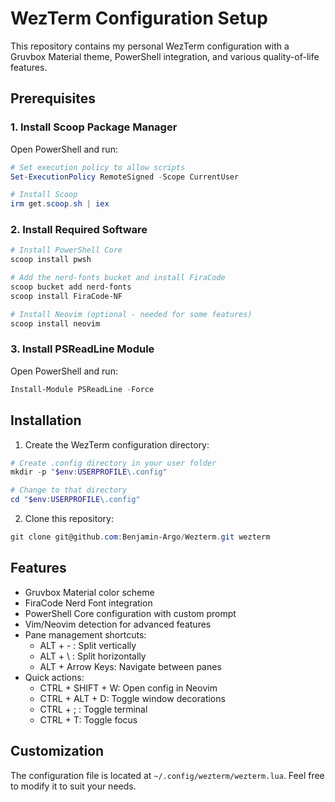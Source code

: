 # WezTerm Configuration Setup

This repository contains my personal WezTerm configuration with a Gruvbox Material theme, PowerShell integration, and various quality-of-life features.

## Prerequisites

### 1. Install Scoop Package Manager
Open PowerShell and run:
```powershell
# Set execution policy to allow scripts
Set-ExecutionPolicy RemoteSigned -Scope CurrentUser

# Install Scoop
irm get.scoop.sh | iex
```

### 2. Install Required Software
```powershell
# Install PowerShell Core
scoop install pwsh

# Add the nerd-fonts bucket and install FiraCode
scoop bucket add nerd-fonts
scoop install FiraCode-NF

# Install Neovim (optional - needed for some features)
scoop install neovim
```

### 3. Install PSReadLine Module
Open PowerShell and run:
```powershell
Install-Module PSReadLine -Force
```

## Installation

1. Create the WezTerm configuration directory:
```powershell
# Create .config directory in your user folder
mkdir -p "$env:USERPROFILE\.config"

# Change to that directory
cd "$env:USERPROFILE\.config"
```

2. Clone this repository:
```powershell
git clone git@github.com:Benjamin-Argo/Wezterm.git wezterm
```

## Features

- Gruvbox Material color scheme
- FiraCode Nerd Font integration
- PowerShell Core configuration with custom prompt
- Vim/Neovim detection for advanced features
- Pane management shortcuts:
  - ALT + - : Split vertically
  - ALT + \ : Split horizontally
  - ALT + Arrow Keys: Navigate between panes
- Quick actions:
  - CTRL + SHIFT + W: Open config in Neovim
  - CTRL + ALT + D: Toggle window decorations
  - CTRL + ; : Toggle terminal
  - CTRL + T: Toggle focus

## Customization

The configuration file is located at `~/.config/wezterm/wezterm.lua`. Feel free to modify it to suit your needs.
